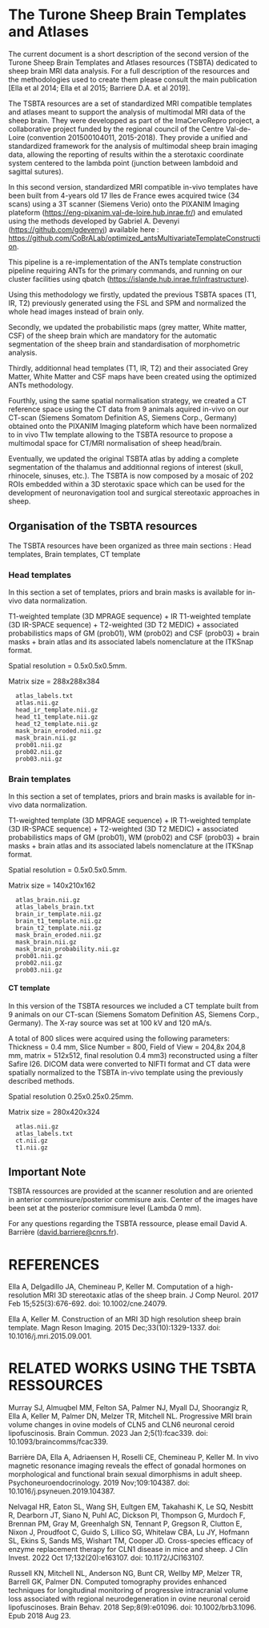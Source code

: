 # The Turone Sheep Brain Templates and Atlases

The current document is a short description of the second version of the Turone Sheep Brain Templates and Atlases resources (TSBTA) dedicated to sheep brain MRI data analysis. 
For a full description of the resources and the methodologies used to create them please consult the main publication [Ella et al 2014; Ella et al 2015; Barriere D.A. et al 2019].

The TSBTA resources are a set of standardized MRI compatible templates and atlases meant to support the analysis of multimodal MRI data of the sheep brain. 
They were developped as part of the ImaCervoRepro project, a collaborative project funded by the regional council of the Centre Val-de-Loire (convention 201500104011, 2015-2018).
They provide a unified and standardized framework for the analysis of multimodal sheep brain imaging data, allowing the reporting of results within the a sterotaxic coordinate system centered to the lambda point (junction between lambdoid and sagittal sutures). 

In this second version, standardized MRI compatible in-vivo templates have been built from 4-years old 17 Iles de France ewes acquired twice (34 scans) using a 3T scanner (Siemens Verio) onto the PIXANIM Imaging plateform (https://eng-pixanim.val-de-loire.hub.inrae.fr/) and emulated using the methods developed by Gabriel A. Devenyi (https://github.com/gdevenyi) available here : 
https://github.com/CoBrALab/optimized_antsMultivariateTemplateConstruction.

This pipeline is a re-implementation of the ANTs template construction pipeline requiring ANTs for the primary commands, and running on our cluster facilities using qbatch (https://islande.hub.inrae.fr/infrastructure).

Using this methodology we firstly, updated the previous TSBTA spaces (T1, IR, T2) previously generated using the FSL and SPM and normalized the whole head images instead of brain only.

Secondly, we updated the probabilistic maps (grey matter, White matter, CSF) of the sheep brain which are mandatory for the automatic segmentation of the sheep brain and standardisation of morphometric analysis.

Thirdly, additionnal head templates (T1, IR, T2) and their associated Grey Matter, White Matter and CSF maps have been created using the optimized ANTs methodology.

Fourthly, using the same spatial normalisation strategy, we created a CT reference space using the CT data from 9 animals aquired in-vivo on our CT-scan (Siemens Somatom Definition AS, Siemens Corp., Germany) obtained onto the PIXANIM Imaging plateform which have been normalized to in vivo T1w template allowing to the TSBTA resource to propose a multimodal space for CT/MRI normalisation of sheep head/brain.

Eventually, we updated the original TSBTA atlas by adding a complete segmentation of the thalamus and additionnal regions of interest (skull, rhinocele, sinuses, etc.). The TSBTA is now composed by a mosaic of 202 ROIs embedded within a 3D sterotaxic space which can be used for the development of neuronavigation tool and surgical stereotaxic approaches in sheep. 

## Organisation of the TSBTA resources
The TSBTA resources have been organized as three main sections : Head templates, Brain templates, CT template

  ### Head templates
  In this section a set of templates, priors and brain masks is available for in-vivo data normalization.
  
  T1-weighted template (3D MPRAGE sequence) + IR T1-weighted template (3D IR-SPACE sequence) + T2-weighted (3D T2 MEDIC) + associated probabilistics maps of GM (prob01), WM (prob02) and CSF (prob03) + brain masks + brain atlas and its associated labels nomenclature at the ITKSnap format.
  
  Spatial resolution = 0.5x0.5x0.5mm.
  
  Matrix size = 288x288x384
  
      atlas_labels.txt
      atlas.nii.gz
      head_ir_template.nii.gz
      head_t1_template.nii.gz
      head_t2_template.nii.gz
      mask_brain_eroded.nii.gz
      mask_brain.nii.gz
      prob01.nii.gz
      prob02.nii.gz
      prob03.nii.gz

  ### Brain templates
  In this section a set of templates, priors and brain masks is available for in-vivo data normalization.
  
  T1-weighted template (3D MPRAGE sequence) + IR T1-weighted template (3D IR-SPACE sequence) + T2-weighted (3D T2 MEDIC) + associated probabilistics maps of GM (prob01), WM (prob02) and CSF (prob03) + brain masks + brain atlas and its associated labels nomenclature at the ITKSnap format.
  
  Spatial resolution = 0.5x0.5x0.5mm.
  
  Matrix size = 140x210x162
  
      atlas_brain.nii.gz
      atlas_labels_brain.txt
      brain_ir_template.nii.gz
      brain_t1_template.nii.gz
      brain_t2_template.nii.gz
      mask_brain_eroded.nii.gz
      mask_brain.nii.gz
      mask_brain_probability.nii.gz
      prob01.nii.gz
      prob02.nii.gz
      prob03.nii.gz



  #### CT template
In this version of the TSBTA resources we included a CT template built from 9 animals on our CT-scan (Siemens Somatom Definition AS, Siemens Corp., Germany). The X-ray source was set at 100 kV and 120 mA/s.

A total of 800 slices were acquired using the following parameters: Thickness = 0.4 mm, Slice Number = 800, Field of View = 204,8x 204,8 mm, matrix = 512x512, final resolution 0.4 mm3) reconstructed using a filter Safire I26. DICOM data were converted to NIFTI format
and CT data were spatially normalized to the TSBTA in-vivo template using the previously described methods.

Spatial resolution 0.25x0.25x0.25mm.

Matrix size = 280x420x324

      atlas.nii.gz
      atlas_labels.txt
      ct.nii.gz
      t1.nii.gz

## Important Note
TSBTA ressources are provided at the scanner resolution and are oriented in anterior commisure/posterior commisure axis. Center of the images have been set at the posterior commisure level (Lambda 0 mm).

For any questions regarding the TSBTA ressource, please email David A. Barrière (david.barriere@cnrs.fr).

# REFERENCES

Ella A, Delgadillo JA, Chemineau P, Keller M. Computation of a high-resolution MRI 3D stereotaxic atlas of the sheep brain. J Comp Neurol. 2017 Feb 15;525(3):676-692. doi: 10.1002/cne.24079.

Ella A, Keller M. Construction of an MRI 3D high resolution sheep brain template. Magn Reson Imaging. 2015 Dec;33(10):1329-1337. doi: 10.1016/j.mri.2015.09.001.


# RELATED WORKS USING THE TSBTA RESSOURCES

Murray SJ, Almuqbel MM, Felton SA, Palmer NJ, Myall DJ, Shoorangiz R, Ella A, Keller M, Palmer DN, Melzer TR, Mitchell NL. Progressive MRI brain volume changes in ovine models of CLN5 and CLN6 neuronal ceroid lipofuscinosis. Brain Commun. 2023 Jan 2;5(1):fcac339. doi: 10.1093/braincomms/fcac339.

Barrière DA, Ella A, Adriaensen H, Roselli CE, Chemineau P, Keller M. In vivo magnetic resonance imaging reveals the effect of gonadal hormones on morphological and functional brain sexual dimorphisms in adult sheep. Psychoneuroendocrinology. 2019 Nov;109:104387. doi: 10.1016/j.psyneuen.2019.104387.

Nelvagal HR, Eaton SL, Wang SH, Eultgen EM, Takahashi K, Le SQ, Nesbitt R, Dearborn JT, Siano N, Puhl AC, Dickson PI, Thompson G, Murdoch F, Brennan PM, Gray M, Greenhalgh SN, Tennant P, Gregson R, Clutton E, Nixon J, Proudfoot C, Guido S, Lillico SG, Whitelaw CBA, Lu JY, Hofmann SL, Ekins S, Sands MS, Wishart TM, Cooper JD. Cross-species efficacy of enzyme replacement therapy for CLN1 disease in mice and sheep. J Clin Invest. 2022 Oct 17;132(20):e163107. doi: 10.1172/JCI163107.

Russell KN, Mitchell NL, Anderson NG, Bunt CR, Wellby MP, Melzer TR, Barrell GK, Palmer DN. Computed tomography provides enhanced techniques for longitudinal monitoring of progressive intracranial volume loss associated with regional neurodegeneration in ovine neuronal ceroid lipofuscinoses. Brain Behav. 2018 Sep;8(9):e01096. doi: 10.1002/brb3.1096. Epub 2018 Aug 23.

